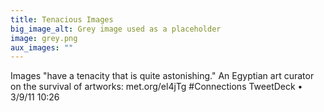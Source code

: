 ```yaml
---
title: Tenacious Images
big_image_alt: Grey image used as a placeholder
image: grey.png
aux_images: ""
---
```

Images "have a tenacity that is quite astonishing." An Egyptian art curator on the survival of artworks: met.org/el4jTg #Connections
TweetDeck • 3/9/11 10:26